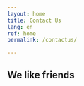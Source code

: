 ```yaml
---
layout: home
title: Contact Us
lang: en
ref: home
permalink: /contactus/

---
```



## We like friends
